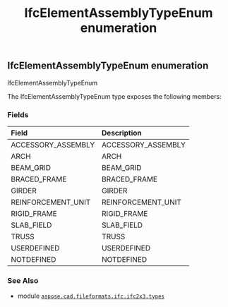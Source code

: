 ﻿---
title: IfcElementAssemblyTypeEnum enumeration
second_title: Aspose.CAD for Python via .NET API References
description: 
type: docs
weight: 2240
url: /aspose.cad.fileformats.ifc.ifc2x3.types/ifcelementassemblytypeenum/
is_root: false
---

## IfcElementAssemblyTypeEnum enumeration

IfcElementAssemblyTypeEnum



The IfcElementAssemblyTypeEnum type exposes the following members:

### Fields
| Field | Description |
| :- | :- |
| ACCESSORY_ASSEMBLY | ACCESSORY_ASSEMBLY |
| ARCH | ARCH |
| BEAM_GRID | BEAM_GRID |
| BRACED_FRAME | BRACED_FRAME |
| GIRDER | GIRDER |
| REINFORCEMENT_UNIT | REINFORCEMENT_UNIT |
| RIGID_FRAME | RIGID_FRAME |
| SLAB_FIELD | SLAB_FIELD |
| TRUSS | TRUSS |
| USERDEFINED | USERDEFINED |
| NOTDEFINED | NOTDEFINED |



### See Also
* module [`aspose.cad.fileformats.ifc.ifc2x3.types`](..)
